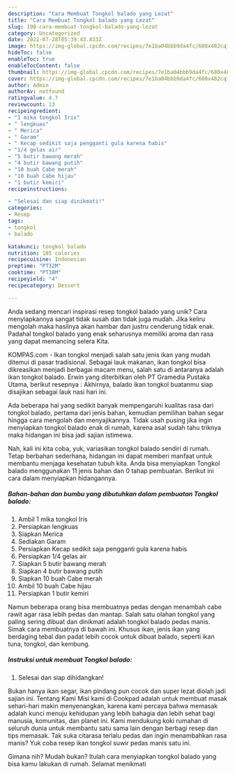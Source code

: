 ```yaml
---
description: "Cara Membuat Tongkol balado yang Lezat"
title: "Cara Membuat Tongkol balado yang Lezat"
slug: 198-cara-membuat-tongkol-balado-yang-lezat
category: Uncategorized
date: 2022-07-28T05:39:43.833Z
image: https://img-global.cpcdn.com/recipes/7e1ba04bbb9da4fc/680x482cq70/tongkol-balado-foto-resep-utama.jpg
hideToc: false
enableToc: true
enableTocContent: false
thumbnail: https://img-global.cpcdn.com/recipes/7e1ba04bbb9da4fc/680x482cq70/tongkol-balado-foto-resep-utama.jpg
cover: https://img-global.cpcdn.com/recipes/7e1ba04bbb9da4fc/680x482cq70/tongkol-balado-foto-resep-utama.jpg
author: Admin
authorAv: notfound
ratingvalue: 4.7
reviewcount: 13
recipeingredient:
- "1 mika tongkol Iris"
- " lengkuas"
- " Merica"
- " Garam"
- " Kecap sedikit saja pengganti gula karena habis"
- "1/4 gelas air"
- "5 butir bawang merah"
- "4 butir bawang putih"
- "10 buah Cabe merah"
- "10 buah Cabe hijau"
- "1 butir kemiri"
recipeinstructions:

- "Selesai dan siap dinikmati!"
categories:
- Resep
tags:
- tongkol
- balado

katakunci: tongkol balado 
nutrition: 185 calories
recipecuisine: Indonesian
preptime: "PT32M"
cooktime: "PT38M"
recipeyield: "4"
recipecategory: Dessert

---
```





Anda sedang mencari inspirasi resep tongkol balado yang unik? Cara menyiapkannya sangat tidak susah dan tidak juga mudah. Jika keliru mengolah maka hasilnya akan hambar dan justru cenderung tidak enak. Padahal tongkol balado yang enak seharusnya memiliki aroma dan rasa yang dapat memancing selera Kita.





KOMPAS.com - Ikan tongkol menjadi salah satu jenis ikan yang mudah ditemui di pasar tradisional. Sebagai lauk makanan, ikan tongkol bisa dikreasikan menjadi berbagai macam menu, salah satu di antaranya adalah ikan tongkol balado. Erwin yang diterbitkan oleh PT Gramedia Pustaka Utama, berikut resepnya : Akhirnya, balado ikan tongkol buatanmu siap disajikan sebagai lauk nasi hari ini.

Ada beberapa hal yang sedikit banyak mempengaruhi kualitas rasa dari tongkol balado, pertama dari jenis bahan, kemudian pemilihan bahan segar hingga cara mengolah dan menyajikannya. Tidak usah pusing jika ingin menyiapkan tongkol balado enak di rumah, karena asal sudah tahu triknya maka hidangan ini bisa jadi sajian istimewa.






Nah, kali ini kita coba, yuk, variasikan tongkol balado sendiri di rumah. Tetap berbahan sederhana, hidangan ini dapat memberi manfaat untuk membantu menjaga kesehatan tubuh kita. Anda bisa menyiapkan Tongkol balado menggunakan 11 jenis bahan dan 0 tahap pembuatan. Berikut ini cara dalam menyiapkan hidangannya.

<!--inarticleads1-->

##### Bahan-bahan dan bumbu yang dibutuhkan dalam pembuatan Tongkol balado:

1. Ambil 1 mika tongkol Iris
1. Persiapkan  lengkuas
1. Siapkan  Merica
1. Sediakan  Garam
1. Persiapkan  Kecap sedikit saja pengganti gula karena habis
1. Persiapkan 1/4 gelas air
1. Siapkan 5 butir bawang merah
1. Siapkan 4 butir bawang putih
1. Siapkan 10 buah Cabe merah
1. Ambil 10 buah Cabe hijau
1. Persiapkan 1 butir kemiri


Namun beberapa orang bisa membuatnya pedas dengan menambah cabe rawit agar rasa lebih pedas dan mantap. Salah satu olahan tongkol yang paling sering dibuat dan dinikmati adalah tongkol balado pedas manis. Simak cara membuatnya di bawah ini. Khusus ikan, jenis ikan yang berdaging tebal dan padat lebih cocok untuk dibuat balado, seperti ikan tuna, tongkol, dan kembung. 

<!--inarticleads2-->

##### Instruksi untuk membuat Tongkol balado:


1. Selesai dan siap dihidangkan!

Bukan hanya ikan segar, ikan pindang pun cocok dan super lezat diolah jadi sajian ini. Tentang Kami Misi kami di Cookpad adalah untuk membuat masak sehari-hari makin menyenangkan, karena kami percaya bahwa memasak adalah kunci menuju kehidupan yang lebih bahagia dan lebih sehat bagi manusia, komunitas, dan planet ini. Kami mendukung koki rumahan di seluruh dunia untuk membantu satu sama lain dengan berbagi resep dan tips memasak. Tak suka citarasa terlalu pedas dan ingin menambahkan rasa manis? Yuk coba resep ikan tongkol suwir pedas manis satu ini. 

Gimana nih? Mudah bukan? Itulah cara menyiapkan tongkol balado yang bisa kamu lakukan di rumah. Selamat menikmati
